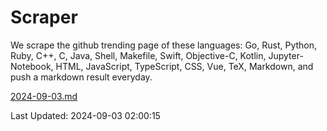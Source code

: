 # Scraper

We scrape the github trending page of these languages: Go, Rust, Python, Ruby, C++, C, Java, Shell, Makefile, Swift, Objective-C, Kotlin, Jupyter-Notebook, HTML, JavaScript, TypeScript, CSS, Vue, TeX, Markdown, and push a markdown result everyday.

[2024-09-03.md](https://github.com/cumthxy/github-trending-backup/blob/master/2024-09-03.md)

Last Updated: 2024-09-03 02:00:15